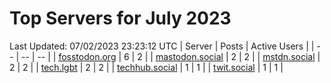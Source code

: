# Top Servers for July 2023
Last Updated: 07/02/2023 23:23:12 UTC
| Server | Posts | Active Users |
| -- | -- | -- |
| [fosstodon.org](https://fosstodon.org/tags/PowerShell) | 6 | 2 |
| [mastodon.social](https://mastodon.social/tags/PowerShell) | 2 | 2 |
| [mstdn.social](https://mstdn.social/tags/PowerShell) | 2 | 2 |
| [tech.lgbt](https://tech.lgbt/tags/PowerShell) | 2 | 2 |
| [techhub.social](https://techhub.social/tags/PowerShell) | 1 | 1 |
| [twit.social](https://twit.social/tags/PowerShell) | 1 | 1 |
